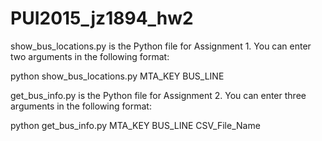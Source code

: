 # PUI2015_jz1894_hw2

show_bus_locations.py is the Python file for Assignment 1. You can enter two arguments in the following format:

python show_bus_locations.py MTA_KEY BUS_LINE


get_bus_info.py is the Python file for Assignment 2. You can enter three arguments in the following format:

python get_bus_info.py MTA_KEY BUS_LINE CSV_File_Name



 
